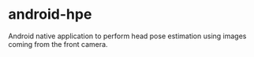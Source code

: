 # android-hpe
Android native application to perform head pose estimation using images coming from the front camera.
